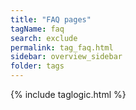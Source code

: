 ```yaml
---
title: "FAQ pages"
tagName: faq
search: exclude
permalink: tag_faq.html
sidebar: overview_sidebar
folder: tags
---
```

{% include taglogic.html %}


